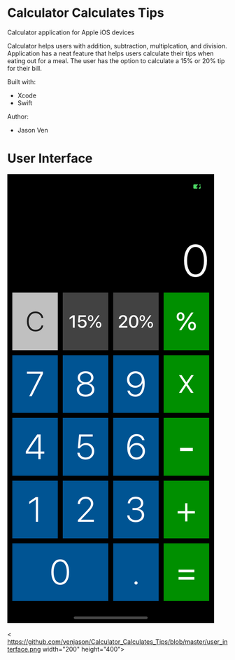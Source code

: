 # Calculator Calculates Tips
Calculator application for Apple iOS devices

Calculator helps users with addition, subtraction, multiplcation, and division. Application has a neat feature that helps users calculate their tips when eating out for a meal. The user has the option to calculate a 15% or 20% tip for their bill. 

Built with:
- Xcode
- Swift

Author: 
- Jason Ven

# User Interface
![iOS Calculator](https://github.com/venjason/Calculator_Calculates_Tips/blob/master/user_interface.png)

< https://github.com/venjason/Calculator_Calculates_Tips/blob/master/user_interface.png width="200" height="400">

